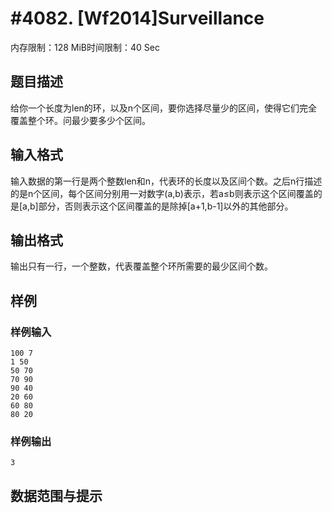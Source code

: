 # #4082. [Wf2014]Surveillance

内存限制：128 MiB时间限制：40 Sec

## 题目描述

给你一个长度为len的环，以及n个区间，要你选择尽量少的区间，使得它们完全覆盖整个环。问最少要多少个区间。

## 输入格式

输入数据的第一行是两个整数len和n，代表环的长度以及区间个数。之后n行描述的是n个区间，每个区间分别用一对数字(a,b)表示，若a&le;b则表示这个区间覆盖的是[a,b]部分，否则表示这个区间覆盖的是除掉[a+1,b-1]以外的其他部分。

## 输出格式

 输出只有一行，一个整数，代表覆盖整个环所需要的最少区间个数。

## 样例

### 样例输入

    
    100 7
    1 50
    50 70
    70 90
    90 40
    20 60
    60 80
    80 20
    
    

### 样例输出

    
    3
    

## 数据范围与提示
